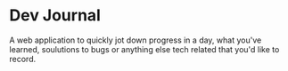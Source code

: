 # Dev Journal
A web application to quickly jot down progress in a day, what you've learned, soulutions to bugs or anything else tech related that you'd like to record. 